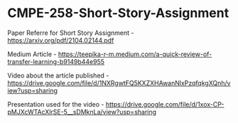 # CMPE-258-Short-Story-Assignment

Paper Referre for Short Story Assignment - https://arxiv.org/pdf/2104.02144.pdf

Medium Article - https://teepika-r-m.medium.com/a-quick-review-of-transfer-learning-b9149b44e955

Video about the article published - https://drive.google.com/file/d/1NXRgwtFQ5KXZXHAwanNlxPzqfqkgXQnh/view?usp=sharing

Presentation used for the video - https://drive.google.com/file/d/1xox-CP-pMJXcWTAcXlrSE-5__sDMknLa/view?usp=sharing
